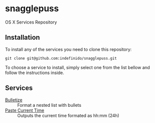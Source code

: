 snagglepuss
===========

OS X Services Repository


Installation
------------

To install any of the services you need to clone this repository:
```
git clone git@github.com:indefinido/snagglepuss.git
```

To choose a service to install, simply select one from the list bellow and follow the instructions inside.

Services
--------

<dl>
  <dt>
    <a href="https://github.com/indefinido/snagglepuss/tree/master/bulletize">Bulletize</a>
  </dt>
  <dd>Format a nested list with bullets</dd>
  <dt>
    <a href="https://github.com/indefinido/snagglepuss/tree/master/paste-current-tipe">Paste Current Time</a>
  </dt>
  <dd>Outputs the current time formated as hh:mm (24h)</dd>
</dl>
